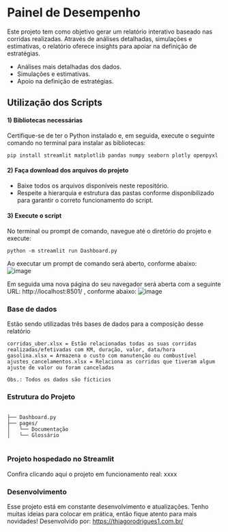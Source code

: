 # Painel de Desempenho
Este projeto tem como objetivo gerar um relatório interativo baseado nas corridas realizadas. Através de análises detalhadas, simulações e estimativas, o relatório oferece insights para apoiar na definição de estratégias.
<ul>
  <li>Análises mais detalhadas dos dados.</li>
  <li>Simulações e estimativas.</li>
  <li>Apoio na definição de estratégias.</li>
</ul>

## Utilização dos Scripts

#### 1) Bibliotecas necessárias
Certifique-se de ter o Python instalado e, em seguida, execute o seguinte comando no terminal para instalar as bibliotecas:
<pre><code>pip install streamlit matplotlib pandas numpy seaborn plotly openpyxl</code></pre>

#### 2) Faça download dos arquivos do projeto
<ul>
  <li>Baixe todos os arquivos disponíveis neste repositório.</li>
  <li>Respeite a hierarquia e estrutura das pastas conforme disponibilizado para garantir o correto funcionamento do script.</li>
</ul>

#### 3) Execute o script
No terminal ou prompt de comando, navegue até o diretório do projeto e execute:
<pre><code>python -m streamlit run Dashboard.py</code></pre>

Ao executar um prompt de comando será aberto, conforme abaixo:
![image](https://github.com/user-attachments/assets/b0f46b22-0ad5-4e04-acb4-ee39d9784a59)

Em seguida uma nova página do seu navegador será aberta com a seguinte URL: http://localhost:8501/ , conforme abaixo:
![image](https://github.com/user-attachments/assets/45d25fa8-5924-46d1-b257-1b7444d4b94f)

### Base de dados
Estão sendo utilizadas três bases de dados para a composição desse relatório
```
corridas_uber.xlsx = Estão relacionadas todas as suas corridas realizadas/efetivadas com KM, duração, valor, data/hora
gasolina.xlsx = Armazena o custo com manutenção ou combustível
ajustes_cancelamentos.xlsx = Relaciona as corridas que tiveram algum ajuste de valor ou foram canceladas

Obs.: Todos os dados são fícticios 
```
### Estrutura do Projeto</h2>
<pre>
<code>
├── Dashboard.py
├── pages/
│   └── Documentação
│   └── Glossário
</code>
</pre>

### Projeto hospedado no Streamlit
Confira clicando aqui o projeto em funcionamento real: xxxx

### Desenvolvimento
Esse projeto está em constante desenvolvimento e atualizações. Tenho muitas ideias para colocar em prática, então fique atento para mais novidades!
Desenvolvido por: https://thiagorodrigues1.com.br/
<br>
